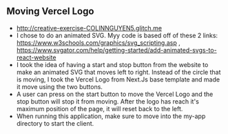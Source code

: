 
## Moving Vercel Logo
- http://creative-exercise-COLINNGUYEN5.glitch.me
- I chose to do an animated SVG. Myy code is based off of these 2 links: https://www.w3schools.com/graphics/svg_scripting.asp , https://www.svgator.com/help/getting-started/add-animated-svgs-to-react-website
- I took the idea of having a start and stop button from the website to make an animated SVG that moves left to right. Instead of the circle that is moving, I took the Vercel Logo from Next.Js base template and made it move using the two buttons.
- A user can press on the start button to move the Vercel Logo and the stop button will stop it from moving. After the logo has reach it's maximum position of the page, it will reset back to the left.
- When running this application, make sure to move into the my-app directory to start the client.
